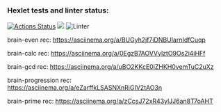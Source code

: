 ### Hexlet tests and linter status:
[![Actions Status](https://github.com/lezbopingvin/backend-project-lvl1/workflows/hexlet-check/badge.svg)](https://github.com/lezbopingvin/backend-project-lvl1/actions)
<a href="https://codeclimate.com/github/codeclimate/codeclimate/maintainability"><img src="https://api.codeclimate.com/v1/badges/a99a88d28ad37a79dbf6/maintainability" /></a>
![Linter](https://github.com/lezbopingvin/backend-project-lvl1/workflows/Linter/badge.svg)

brain-even rec:
https://asciinema.org/a/BUGyh2jf7iDNBUIarnIdfCuqp 

brain-calc rec:
https://asciinema.org/a/0EgzB7AOVVylztO9Os2i4iHFf

brain-gcd rec:
https://asciinema.org/a/uBO2KKcE0jZHKH0vemTuC2uXz

brain-progression rec:
https://asciinema.org/a/eZarffkLSASNXnRiGIV2tAO3n

brain-prime rec:
https://asciinema.org/a/zCcsJ72xR43ylJJ6an8T7oAHT
